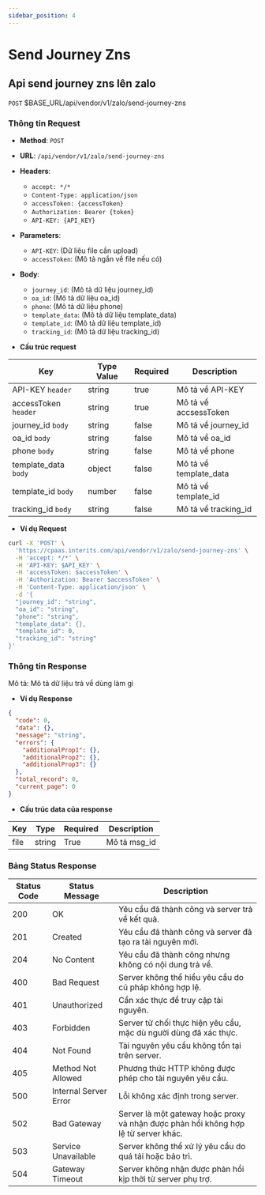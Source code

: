 ```yaml
---
sidebar_position: 4
---
```


# Send Journey Zns

## Api send journey zns lên zalo

`POST` $BASE_URL/api/vendor/v1/zalo/send-journey-zns

### Thông tin Request

- **Method**: `POST`
- **URL**: `/api/vendor/v1/zalo/send-journey-zns`
- **Headers**: 
  - `accept: */*`
  - `Content-Type: application/json`
  - `accessToken: {accessToken}`
  - `Authorization: Bearer {token}`
  - `API-KEY: {API_KEY}`
- **Parameters**:
  - `API-KEY`: (Dữ liệu file cần upload)
  - `accessToken`: (Mô tả ngắn về file nếu có)
- **Body**:
  - `journey_id`: (Mô tả dữ liệu journey_id)
  - `oa_id`: (Mô tả dữ liệu oa_id)
  - `phone`: (Mô tả dữ liệu phone)
  - `template_data`: (Mô tả dữ liệu template_data)
  - `template_id`: (Mô tả dữ liệu template_id)
  - `tracking_id`: (Mô tả dữ liệu tracking_id)

- **Cấu trúc request**

| Key          | Type Value            |     Required    | Description   |
|------------- |-----------------------|-----------------|---------------               |
| API-KEY `header`       | string                | true            |    Mô tả về API-KEY         |
| accessToken `header`   | string                | true            |    Mô tả về accsessToken           |
| journey_id `body`         | string                | false            |     Mô tả về journey_id          |
| oa_id `body`         | string                | false            |      Mô tả về oa_id         |
| phone `body`        | string          | false            |    Mô tả về phone           |
| template_data `body`        | object          | false            |    Mô tả về template_data           |
| template_id `body`        | number          | false            |    Mô tả về template_id           |
| tracking_id `body`        | string          | false            |    Mô tả về tracking_id           |

- **Ví dụ Request**

```bash
curl -X 'POST' \
  'https://cpaas.interits.com/api/vendor/v1/zalo/send-journey-zns' \
  -H 'accept: */*' \
  -H 'API-KEY: $API_KEY' \
  -H 'accessToken: $accessToken' \
  -H 'Authorization: Bearer $accessToken' \
  -H 'Content-Type: application/json' \
  -d '{
  "journey_id": "string",
  "oa_id": "string",
  "phone": "string",
  "template_data": {},
  "template_id": 0,
  "tracking_id": "string"
}'
```

### Thông tin Response

Mô tả: Mô tả dữ liệu trả về dùng làm gì 

- **Ví dụ Response**

```json
{
  "code": 0,
  "data": {},
  "message": "string",
  "errors": {
    "additionalProp1": {},
    "additionalProp2": {},
    "additionalProp3": {}
  },
  "total_record": 0,
  "current_page": 0
}
```

- **Cấu trúc data của response**

| Key        | Type            |     Required    | Description       |
|------------- |-----------------|-----------------|-------------------|
| file         | string          | True            |    Mô tả msg_id   |

### Bảng Status Response

| Status Code | Status Message            | Description                                                                 |
|-------------|---------------------------|-----------------------------------------------------------------------------|
| 200         | OK                        | Yêu cầu đã thành công và server trả về kết quả.                           |
| 201         | Created                   | Yêu cầu đã thành công và server đã tạo ra tài nguyên mới.                  |
| 204         | No Content                | Yêu cầu đã thành công nhưng không có nội dung trả về.                      |
| 400         | Bad Request               | Server không thể hiểu yêu cầu do cú pháp không hợp lệ.                    |
| 401         | Unauthorized              | Cần xác thực để truy cập tài nguyên.                                       |
| 403         | Forbidden                 | Server từ chối thực hiện yêu cầu, mặc dù người dùng đã xác thực.           |
| 404         | Not Found                 | Tài nguyên yêu cầu không tồn tại trên server.                              |
| 405         | Method Not Allowed         | Phương thức HTTP không được phép cho tài nguyên yêu cầu.                   |
| 500         | Internal Server Error     | Lỗi không xác định trong server.                                            |
| 502         | Bad Gateway               | Server là một gateway hoặc proxy và nhận được phản hồi không hợp lệ từ server khác. |
| 503         | Service Unavailable       | Server không thể xử lý yêu cầu do quá tải hoặc bảo trì.                    |
| 504         | Gateway Timeout           | Server không nhận được phản hồi kịp thời từ server phụ trợ.                |



